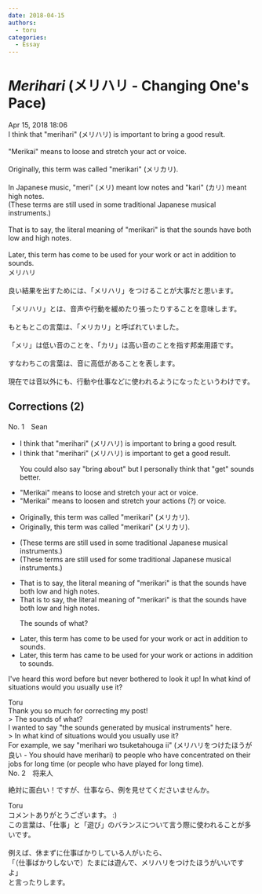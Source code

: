 ```yaml
---
date: 2018-04-15
authors:
  - toru
categories:
  - Essay
---
```


<h1 id="subject_show"><strong><em>Merihari</strong></em> (メリハリ - Changing One's Pace)</h1>
<div class="date">Apr 15, 2018 18:06</div>
<div id="post"><div id="body_show_ori">
I think that "merihari" (メリハリ) is important to bring a good result.<br/><br/>"Merikai" means to loose and stretch your act or voice.<br/><br/>Originally, this term was called "merikari" (メリカリ).<br/><br/>In Japanese music, "meri" (メリ) meant low notes and "kari" (カリ) meant high notes.<br/>(These terms are still used in some traditional Japanese musical instruments.)<br/><br/>That is to say, the literal meaning of "merikari" is that the sounds have both low and high notes.<br/><br/>Later, this term has come to be used for your work or act in addition to sounds.
</div></div>

<!-- more -->

<div id="post_ja"><div id="body_show_mo">
メリハリ<br/><br/>良い結果を出すためには、「メリハリ」をつけることが大事だと思います。<br/><br/>「メリハリ」とは、音声や行動を緩めたり張ったりすることを意味します。<br/><br/>もともとこの言葉は、「メリカリ」と呼ばれていました。<br/><br/>「メリ」は低い音のことを、「カリ」は高い音のことを指す邦楽用語です。<br/><br/>すなわちこの言葉は、音に高低があることを表します。<br/><br/>現在では音以外にも、行動や仕事などに使われるようになったというわけです。
</div></div>

## Corrections (2)
<div id="block"><div class="first_name"> No. 1　<span class="just_name">Sean</span></div><div id="block2">
<ul class="correction_field">
<li class="incorrect">I think that "merihari" (メリハリ) is important to bring a good result.</li>
<li class="corrected correct">
I think that "merihari" (メリハリ) is important to <span class="f_blue">get</span> a good result.
<p class="correction_comment">You could also say "bring about" but I personally think that "get" sounds better.</p>
</li>
</ul>
<ul class="correction_field">
<li class="incorrect">"Merikai" means to loose and stretch your act or voice.</li>
<li class="corrected correct">
"Merikai" means to <span class="f_blue">loosen</span> and stretch your <span class="f_blue">actions (?)</span> or voice.
</li>
</ul>
<ul class="correction_field">
<li class="incorrect">Originally, this term was called "merikari" (メリカリ).</li>
<li class="corrected correct">
Originally, this term was called "merikari" (メリカリ).
</li>
</ul>
<ul class="correction_field">
<li class="incorrect">(These terms are still used in some traditional Japanese musical instruments.)</li>
<li class="corrected correct">
(These terms are still used <span class="f_blue">for</span> some traditional Japanese musical instruments.)
</li>
</ul>
<ul class="correction_field">
<li class="incorrect">That is to say, the literal meaning of "merikari" is that the sounds have both low and high notes.</li>
<li class="corrected correct">
That is to say, the literal meaning of "merikari" is that the sounds have both low and high notes.
<p class="correction_comment">The sounds of what?</p>
</li>
</ul>
<ul class="correction_field">
<li class="incorrect">Later, this term has come to be used for your work or act in addition to sounds.</li>
<li class="corrected correct">
Later, this term <span class="sline">has</span> <span class="f_blue">came</span> to be used for your work or <span class="f_blue">actions</span> in addition to sounds.
</li>
</ul>
<p class="comment_small">
 I've heard this word before but never bothered to look it up! In what kind of situations would you usually use it?
</p>

</div><div class="name"><span class="just_name">Toru</span><br>
Thank you so much for correcting my post!<br/>&gt; The sounds of what?<br/>I wanted to say "the sounds generated by musical instruments" here.<br/>&gt; In what kind of situations would you usually use it?<br/>For example, we say "merihari wo tsuketahouga ii" (メリハリをつけたほうが良い - You should have merihari) to people who have concentrated on their jobs for long time (or people who have played for long time).
</div>
</div>
<div id="block"><div class="first_name"> No. 2　<span class="just_name">将来人</span></div><div id="block2">
<p class="comment_small">
 絶対に面白い！ですが、仕事なら、例を見せてくださいませんか。
</p>

</div><div class="name"><span class="just_name">Toru</span><br>
コメントありがとうございます。 :)<br/>この言葉は、「仕事」と「遊び」のバランスについて言う際に使われることが多いです。<br/><br/>例えば、休まずに仕事ばかりしている人がいたら、<br/>「（仕事ばかりしないで）たまには遊んで、メリハリをつけたほうがいいですよ」<br/>と言ったりします。
</div>
</div>
